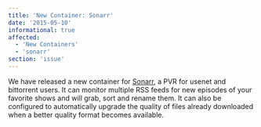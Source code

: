```yaml
---
title: 'New Container: Sonarr'
date: '2015-05-10'
informational: true
affected:
  - 'New Containers'
  - 'sonarr'
section: 'issue'
---
```


We have released a new container for [Sonarr](https://github.com/linuxserver/docker-sonarr), a PVR for usenet and bittorrent users. It can monitor multiple RSS feeds for new episodes of your favorite shows and will grab, sort and rename them. It can also be configured to automatically upgrade the quality of files already downloaded when a better quality format becomes available.
